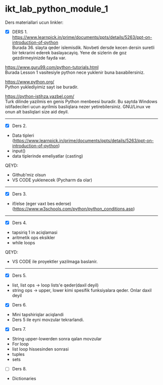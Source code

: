# ikt_lab_python_module_1

Ders materiallari ucun linkler:
<br>
- [x] DERS 1. <br>
https://www.learnpick.in/prime/documents/ppts/details/5263/ppt-on-introduction-of-python <br>
Burada 36. slayta qeder islemisdik. Novbeti dersde kecen dersin suretli bir tekrarini ederek baslayacayiq. Yene de sizlerin de goz gezdirmeyinizde fayda var.

https://www.guru99.com/python-tutorials.html <br>
Burada Lesson 1 vasitesiyle python nece yuklenir buna baxabilersiniz.

https://www.python.org/ <br>
Python yuklediyimiz sayt ise buradir.

https://python-istihza.yazbel.com/ <br>
Turk dilinde yazilmis en genis Python menbeesi buradir. Bu saytda Windows istifadecileri ucun ayrilmis basliqlara nezer yetirebilersiniz. GNU/Linux ve onun alt basliqlari size aid deyil.
<hr>

- [x] Ders 2. <br>

* Data tipleri (https://www.learnpick.in/prime/documents/ppts/details/5263/ppt-on-introduction-of-python)
* input()
* data tiplerinde emeliyatlar (casting)

QEYD:
* Github'miz olsun
* VS CODE yuklenecek (Pycharm da olar)

<hr>

- [x] Ders 3. <br>

* if/else (eger vaxt bes ederse) (https://www.w3schools.com/python/python_conditions.asp)
<hr>

- [x] Ders 4. <br>

* tapsiriq 1 in aciqlamasi
* aritmetik ops eksikler
* while loops

QEYD:
* VS CODE ile proyektler yazilmaga baslanir.
<hr>

- [x] Ders 5. <br>

* list, list ops -> loop lists'e qeder(daxil deyil)
* string ops -> upper, lower kimi spesifik funksiyalara qeder. Onlar daxil deyil

- [x] Ders 6. <br>
* Mini tapshiriqlar aciqlandi
* Ders 5 ile eyni movzular tekrarlandi.

- [x] Ders 7. <br>
* String upper-lowerden sonra qalan movzular
* For loop
* list loop hissesinden sonrasi
* tuples
* sets

- [ ] Ders 8. <br>
* Dictionaries
